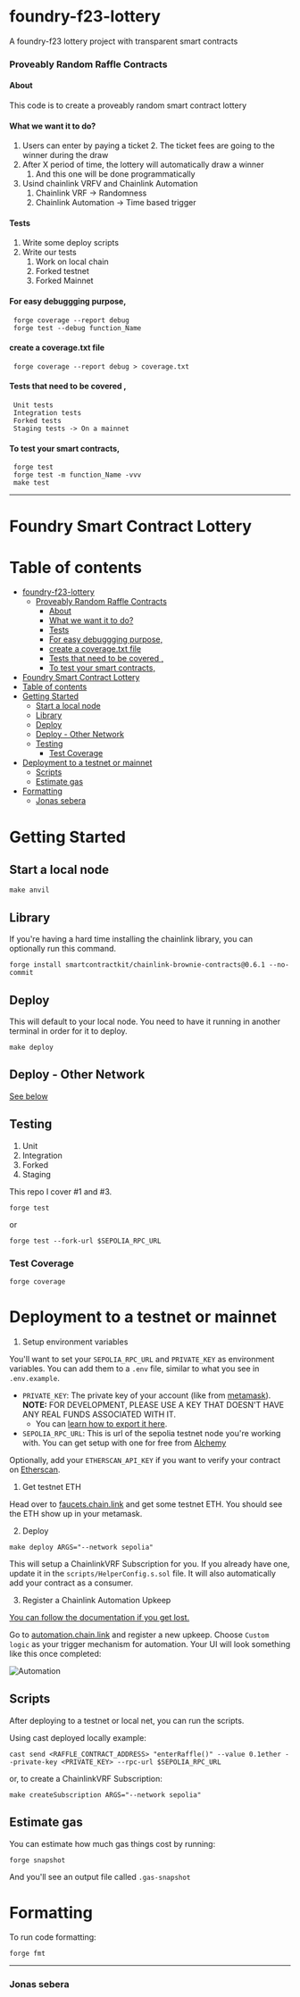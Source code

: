 # foundry-f23-lottery
A foundry-f23 lottery project with transparent smart contracts 

### Proveably Random Raffle Contracts

#### About

This code is to create a proveably random smart contract lottery

#### What we want it to do?

1. Users can enter by paying a ticket
   2. The ticket fees are going to the winner during the draw
3. After X period of time, the lottery will automatically draw a winner
   1. And this one will be done programmatically
4. Usind chainlink VRFV and Chainlink Automation
   1. Chainlink VRF -> Randomness
   2. Chainlink Automation -> Time based trigger    


 #### Tests
 1. Write some deploy scripts
 2. Write our tests
    1. Work on local chain
    2. Forked testnet
    3. Forked Mainnet 

#### For easy debuggging purpose,
     forge coverage --report debug
     forge test --debug function_Name 
#### create a coverage.txt file
     forge coverage --report debug > coverage.txt     

#### Tests that need to be covered ,
     Unit tests
     Integration tests
     Forked tests
     Staging tests -> On a mainnet

#### To test your smart contracts, 
     forge test 
     forge test -m function_Name -vvv
     make test   


<hr>




<!-- @format -->

# Foundry Smart Contract Lottery

# Table of contents
- [foundry-f23-lottery](#foundry-f23-lottery)
    - [Proveably Random Raffle Contracts](#proveably-random-raffle-contracts)
      - [About](#about)
      - [What we want it to do?](#what-we-want-it-to-do)
      - [Tests](#tests)
      - [For easy debuggging purpose,](#for-easy-debuggging-purpose)
      - [create a coverage.txt file](#create-a-coveragetxt-file)
      - [Tests that need to be covered ,](#tests-that-need-to-be-covered-)
      - [To test your smart contracts,](#to-test-your-smart-contracts)
- [Foundry Smart Contract Lottery](#foundry-smart-contract-lottery)
- [Table of contents](#table-of-contents)
- [Getting Started](#getting-started)
  - [Start a local node](#start-a-local-node)
  - [Library](#library)
  - [Deploy](#deploy)
  - [Deploy - Other Network](#deploy---other-network)
  - [Testing](#testing)
    - [Test Coverage](#test-coverage)
- [Deployment to a testnet or mainnet](#deployment-to-a-testnet-or-mainnet)
  - [Scripts](#scripts)
  - [Estimate gas](#estimate-gas)
- [Formatting](#formatting)
    - [Jonas sebera](#jonas-sebera)

# Getting Started

## Start a local node

```
make anvil
```

## Library

If you're having a hard time installing the chainlink library, you can optionally run this command. 

```
forge install smartcontractkit/chainlink-brownie-contracts@0.6.1 --no-commit
```

## Deploy

This will default to your local node. You need to have it running in another terminal in order for it to deploy.

```
make deploy
```

## Deploy - Other Network

[See below](#deployment-to-a-testnet-or-mainnet)

## Testing

1. Unit
2. Integration
3. Forked
4. Staging

This repo I cover #1 and #3.

```
forge test
```

or

```
forge test --fork-url $SEPOLIA_RPC_URL
```

### Test Coverage

```
forge coverage
```

# Deployment to a testnet or mainnet

1. Setup environment variables

You'll want to set your `SEPOLIA_RPC_URL` and `PRIVATE_KEY` as environment variables. You can add them to a `.env` file, similar to what you see in `.env.example`.

- `PRIVATE_KEY`: The private key of your account (like from [metamask](https://metamask.io/)). **NOTE:** FOR DEVELOPMENT, PLEASE USE A KEY THAT DOESN'T HAVE ANY REAL FUNDS ASSOCIATED WITH IT.
  - You can [learn how to export it here](https://metamask.zendesk.com/hc/en-us/articles/360015289632-How-to-Export-an-Account-Private-Key).
- `SEPOLIA_RPC_URL`: This is url of the sepolia testnet node you're working with. You can get setup with one for free from [Alchemy](https://alchemy.com/?a=673c802981)

Optionally, add your `ETHERSCAN_API_KEY` if you want to verify your contract on [Etherscan](https://etherscan.io/).

1. Get testnet ETH

Head over to [faucets.chain.link](https://faucets.chain.link/) and get some testnet ETH. You should see the ETH show up in your metamask.

2. Deploy

```
make deploy ARGS="--network sepolia"
```

This will setup a ChainlinkVRF Subscription for you. If you already have one, update it in the `scripts/HelperConfig.s.sol` file. It will also automatically add your contract as a consumer.

3. Register a Chainlink Automation Upkeep

[You can follow the documentation if you get lost.](https://docs.chain.link/chainlink-automation/compatible-contracts)

Go to [automation.chain.link](https://automation.chain.link/new) and register a new upkeep. Choose `Custom logic` as your trigger mechanism for automation. Your UI will look something like this once completed:

![Automation](./img/automation.png)

## Scripts

After deploying to a testnet or local net, you can run the scripts.

Using cast deployed locally example:

```
cast send <RAFFLE_CONTRACT_ADDRESS> "enterRaffle()" --value 0.1ether --private-key <PRIVATE_KEY> --rpc-url $SEPOLIA_RPC_URL
```

or, to create a ChainlinkVRF Subscription:

```
make createSubscription ARGS="--network sepolia"
```

## Estimate gas

You can estimate how much gas things cost by running:

```
forge snapshot
```

And you'll see an output file called `.gas-snapshot`

# Formatting

To run code formatting:

```
forge fmt

```
<hr>

### Jonas sebera